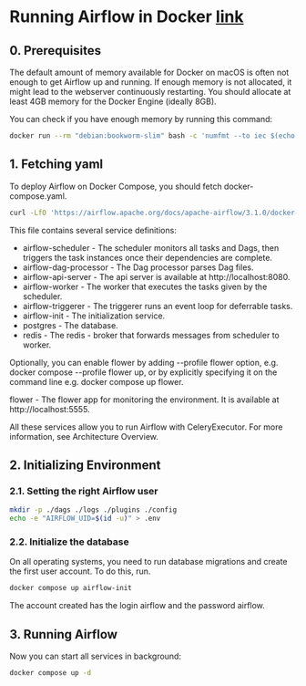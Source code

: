 # Running Airflow in Docker [link][site1]
[site1]: https://airflow.apache.org/docs/apache-airflow/stable/howto/docker-compose/index.html

## 0. Prerequisites
The default amount of memory available for Docker on macOS is often not enough to get Airflow up and running. If enough memory is not allocated, it might lead to the webserver continuously restarting. You should allocate at least 4GB memory for the Docker Engine (ideally 8GB).

You can check if you have enough memory by running this command:
```bash
docker run --rm "debian:bookworm-slim" bash -c 'numfmt --to iec $(echo $(($(getconf _PHYS_PAGES) * $(getconf PAGE_SIZE))))'
```


## 1. Fetching yaml
To deploy Airflow on Docker Compose, you should fetch docker-compose.yaml.
```bash
curl -LfO 'https://airflow.apache.org/docs/apache-airflow/3.1.0/docker-compose.yaml'
```

This file contains several service definitions:

- airflow-scheduler - The scheduler monitors all tasks and Dags, then triggers the task instances once their dependencies are complete.
- airflow-dag-processor - The Dag processor parses Dag files.
- airflow-api-server - The api server is available at http://localhost:8080.
- airflow-worker - The worker that executes the tasks given by the scheduler.
- airflow-triggerer - The triggerer runs an event loop for deferrable tasks.
- airflow-init - The initialization service.
- postgres - The database.
- redis - The redis - broker that forwards messages from scheduler to worker.

Optionally, you can enable flower by adding --profile flower option, e.g. docker compose --profile flower up, or by explicitly specifying it on the command line e.g. docker compose up flower.

flower - The flower app for monitoring the environment. It is available at http://localhost:5555.

All these services allow you to run Airflow with CeleryExecutor. For more information, see Architecture Overview.

## 2. Initializing Environment
### 2.1. Setting the right Airflow user
```bash
mkdir -p ./dags ./logs ./plugins ./config
echo -e "AIRFLOW_UID=$(id -u)" > .env
```
### 2.2. Initialize the database
On all operating systems, you need to run database migrations and create the first user account. To do this, run.
```bash
docker compose up airflow-init
```
The account created has the login airflow and the password airflow.

## 3. Running Airflow
Now you can start all services in background:
```bash
docker compose up -d
```